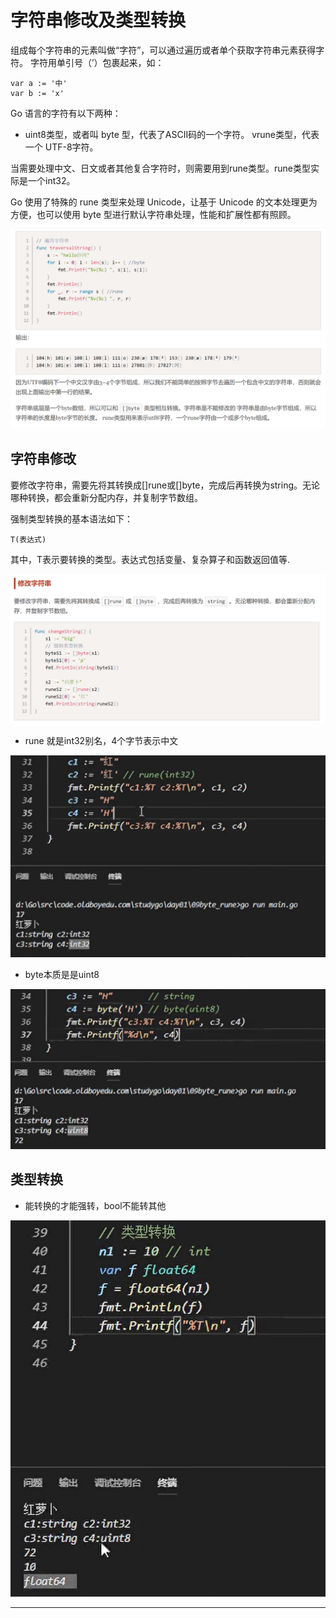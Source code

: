 # 字符串修改及类型转换

组成每个字符串的元素叫做“字符”，可以通过遍历或者单个获取字符串元素获得字符。 字符用单引号（’）包裹起来，如：
```
var a := '中'
var b := 'x'
```
Go 语言的字符有以下两种：

* uint8类型，或者叫 byte 型，代表了ASCII码的一个字符。
vrune类型，代表一个 UTF-8字符。


当需要处理中文、日文或者其他复合字符时，则需要用到rune类型。rune类型实际是一个int32。

Go 使用了特殊的 rune 类型来处理 Unicode，让基于 Unicode 的文本处理更为方便，也可以使用 byte 型进行默认字符串处理，性能和扩展性都有照顾。

![20201005_092247_39](image/20201005_092247_39.png)

## 字符串修改

要修改字符串，需要先将其转换成[]rune或[]byte，完成后再转换为string。无论哪种转换，都会重新分配内存，并复制字节数组。

强制类型转换的基本语法如下：
```
T(表达式)
```
其中，T表示要转换的类型。表达式包括变量、复杂算子和函数返回值等.

![20201005_093127_61](image/20201005_093127_61.png)

* rune 就是int32别名，4个字节表示中文

![20201005_093428_14](image/20201005_093428_14.png)

* byte本质是是uint8

![20201005_093601_18](image/20201005_093601_18.png)

## 类型转换

* 能转换的才能强转，bool不能转其他

![20201005_093748_13](image/20201005_093748_13.png)





---
